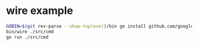 # wire example

```bash
GOBIN=$(git rev-parse --show-toplevel)/bin go install github.com/google/wire/cmd/wire@latest
bin/wire ./src/cmd
go run ./src/cmd
```
